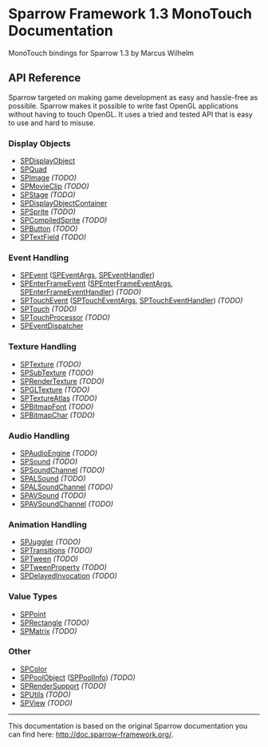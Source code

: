 # Sparrow Framework 1.3 MonoTouch Documentation

MonoTouch bindings for Sparrow 1.3 by Marcus Wilhelm

## API Reference

Sparrow targeted on making game development as easy and hassle-free as possible. Sparrow makes it possible to write fast OpenGL applications without having to touch OpenGL. It uses a tried and tested API that is easy to use and hard to misuse.

### Display Objects

 - [SPDisplayObject](api/SPDisplayObject.md)
 - [SPQuad](api/SPQuad.md)
 - [SPImage](api/SPImage.md) *(TODO)*
 - [SPMovieClip](api/SPMovieClip.md) *(TODO)*
 - [SPStage](api/SPStage.md) *(TODO)*
 - [SPDisplayObjectContainer](api/SPDisplayObjectContainer.md)
 - [SPSprite](api/SPSprite.md) *(TODO)*
 - [SPCompiledSprite](api/SPCompiledSprite.md) *(TODO)*
 - [SPButton](api/SPButton.md) *(TODO)*
 - [SPTextField](api/SPTextField.md) *(TODO)*
 
### Event Handling

 - [SPEvent](api/SPEvent.md) ([SPEventArgs](api/SPEvent.md), [SPEventHandler](api/SPEvent.md))
 - [SPEnterFrameEvent](api/SPEnterFrameEvent.md) ([SPEnterFrameEventArgs](api/SPEnterFrameEvent.md), [SPEnterFrameEventHandler](api/SPEnterFrameEvent.md)) *(TODO)*
 - [SPTouchEvent](api/SPTouchEvent.md) ([SPTouchEventArgs](api/SPTouchEvent.md), [SPTouchEventHandler](api/SPTouchEvent.md)) *(TODO)*
 - [SPTouch](api/SPTouch.md) *(TODO)*
 - [SPTouchProcessor](api/SPTouchProcessor.md) *(TODO)*
 - [SPEventDispatcher](api/SPEventDispatcher.md)
 
### Texture Handling

 - [SPTexture](api/SPTexture.md) *(TODO)*
 - [SPSubTexture](api/SPSubTexture.md) *(TODO)*
 - [SPRenderTexture](api/SPRenderTexture.md) *(TODO)*
 - [SPGLTexture](api/SPGLTexture.md) *(TODO)*
 - [SPTextureAtlas](api/SPTextureAtlas.md) *(TODO)*
 - [SPBitmapFont](api/SPBitmapFont.md) *(TODO)*
 - [SPBitmapChar](api/SPBitmapChar.md) *(TODO)*

### Audio Handling

 - [SPAudioEngine](api/SPAudioEngine.md) *(TODO)*
 - [SPSound](api/SPSound.md) *(TODO)*
 - [SPSoundChannel](api/SPSoundChannel.md) *(TODO)*
 - [SPALSound](api/SPALSound.md) *(TODO)*
 - [SPALSoundChannel](api/SPALSoundChannel.md) *(TODO)*
 - [SPAVSound](api/SPAVSound.md) *(TODO)*
 - [SPAVSoundChannel](api/SPAVSoundChannel.md) *(TODO)*
   
### Animation Handling
   
 - [SPJuggler](api/SPJuggler.md) *(TODO)*
 - [SPTransitions](api/SPTransitions.md) *(TODO)*
 - [SPTween](api/SPTween.md) *(TODO)*
 - [SPTweenProperty](api/SPTweenProperty.md) *(TODO)*
 - [SPDelayedInvocation](api/SPDelayedInvocation.md) *(TODO)*
   
### Value Types

 - [SPPoint](api/SPPoint.md)
 - [SPRectangle](api/SPRectangle.md) *(TODO)*
 - [SPMatrix](api/SPMatrix.md) *(TODO)*

### Other

 - [SPColor](api/SPColor.md)
 - [SPPoolObject](api/SPPoolObject.md) ([SPPoolInfo](api/SPPoolObject.md))  *(TODO)*
 - [SPRenderSupport](api/SPRenderSupport.md) *(TODO)*
 - [SPUtils](api/SPUtils.md) *(TODO)*
 - [SPView](api/SPView.md) *(TODO)*
    
---

This documentation is based on the original Sparrow documentation you can find here: <http://doc.sparrow-framework.org/>.
